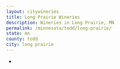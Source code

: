```yaml
---
layout: citywineries
title: Long Prairie Wineries
description: Wineries in Long Prairie, MN
permalink: /minnesota/todd/long-prairie/
state: mn
county: todd
city: long prairie
---
```

-
